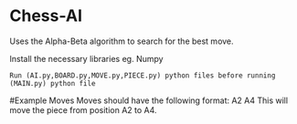 # Chess-AI

Uses the Alpha-Beta algorithm to search for the best move.


Install the necessary libraries eg. Numpy


```
Run (AI.py,BOARD.py,MOVE.py,PIECE.py) python files before running (MAIN.py) python file
```



#Example Moves
Moves should have the following format:
A2 A4
This will move the piece from position A2 to A4.
